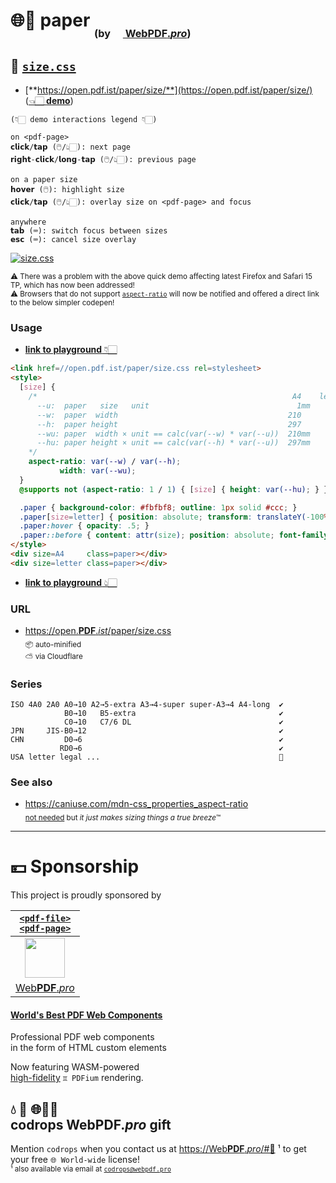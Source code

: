 # 🌐📄 paper <sub><sub><sub>(by [<img src="https://webpdf.pro/.svg" width="16"> Web**PDF**.*pro*](https://WebPDF.pro))</sub></sub></sub>

## 📏 [`size.css`](//open.pdf.ist/paper/size/)

* [**https://open.pdf.ist/paper/size/**](https://open.pdf.ist/paper/size/) ([👈🏻 **demo**](https://open.pdf.ist/paper/size/))

```
(👇🏻 demo interactions legend 👇🏻)

on <pdf-page>
𝗰𝗹𝗶𝗰𝗸/𝘁𝗮𝗽 (🖱️/👆🏻): next page
𝗿𝗶𝗴𝗵𝘁-𝗰𝗹𝗶𝗰𝗸/𝗹𝗼𝗻𝗴-𝘁𝗮𝗽 (🖱️/👆🏻): previous page

on a paper size
𝗵𝗼𝘃𝗲𝗿 (🖱️): highlight size
𝗰𝗹𝗶𝗰𝗸/𝘁𝗮𝗽 (🖱️/👆🏻): overlay size on <pdf-page> and focus

anywhere
𝘁𝗮𝗯 (⌨️): switch focus between sizes
𝗲𝘀𝗰 (⌨️): cancel size overlay
```

[![size.css](https://user-images.githubusercontent.com/27027/133064911-97187ace-5662-422a-a07e-79e15a7455b0.png)](//open.pdf.ist/paper/size/)

<sup>⚠️ There was a problem with the above quick demo affecting latest Firefox and Safari 15 TP, which has now been addressed!</sup><br>
<sup>⚠️ Browsers that do not support [`aspect-ratio`](https://caniuse.com/mdn-css_properties_aspect-ratio) will now be notified and offered a direct link to the below simpler codepen!</sup>


### Usage

* [**link to playground** 👇🏻](//paper.rt.ht/?)

```HTML
<link href=//open.pdf.ist/paper/size.css rel=stylesheet>
<style>
  [size] {
    /*                                                         A4    letter
      --u:  paper   size   unit                                 1mm       1in
      --w:  paper  width                                      210         8.5
      --h:  paper height                                      297        11
      --wu: paper  width × unit == calc(var(--w) * var(--u))  210mm       8.5in
      --hu: paper height × unit == calc(var(--h) * var(--u))  297mm      11in
    */
    aspect-ratio: var(--w) / var(--h);
           width: var(--wu);
  }
  @supports not (aspect-ratio: 1 / 1) { [size] { height: var(--hu); } }  

  .paper { background-color: #fbfbf8; outline: 1px solid #ccc; }
  .paper[size=letter] { position: absolute; transform: translateY(-100%); }
  .paper:hover { opacity: .5; }
  .paper::before { content: attr(size); position: absolute; font-family: system-ui; }
</style>
<div size=A4     class=paper></div>
<div size=letter class=paper></div>
```

* [**link to playground** 👆🏻](//paper.rt.ht/?)


### URL

* [https://<u>open</u>.**PDF**.*ist*/paper/size.css](https://open.pdf.ist/paper/size.css)<br><sub>📦 auto-minified<br>⛅ via Cloudflare</sub>


### Series

```
ISO 4A0 2A0 A0→10 A2→5-extra A3→4-super super-A3→4 A4-long  ✔️
            B0→10   B5-extra                                ✔️
            C0→10   C7/6 DL                                 ✔️
JPN     JIS-B0→12                                           ✔️
CHN         D0→6                                            ✔️
           RD0→6                                            ✔️
USA letter legal ...                                        🚧
```

### See also

* https://caniuse.com/mdn-css_properties_aspect-ratio<br><sub>[not needed](#usage) but *it just makes sizing things a true breeze*™</sub>


---

# 💴 Sponsorship

This project is proudly sponsored by

| [`<pdf-file>`<br>`<pdf-page>`](//WebPDF.pro) |
| :-: |
| [<img src="https://webpdf.pro/.svg" width="64">](//WebPDF.pro) |
| [Web**PDF**.*pro*](//WebPDF.pro) |

#### [World's Best PDF Web Components](https://WebPDF.pro)

Professional PDF web components<br>
in the form of HTML custom elements

Now featuring WASM-powered<br>
[high-fidelity](https://github.com/pdf-ist/WebPDF/discussions) `♊ PDFium` rendering.

## 💧 🚚 🌐📄🎁<br>codrops WebPDF.*pro* gift

Mention `codrops` when you contact us at [https://Web**PDF**.*pro*/#💬](https://WebPDF.pro/#💬) ¹ to get your free `🌐 World-wide` license!<br>
<sub>¹ also available via email at [`codrops@webpdf.pro`](mailto:codrops@webpdf.pro)</sub>
